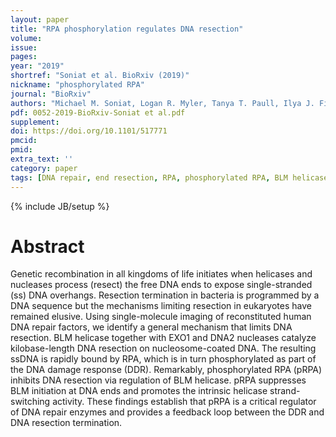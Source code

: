 ```yaml
---
layout: paper
title: "RPA phosphorylation regulates DNA resection"
volume:
issue:
pages:
year: "2019"
shortref: "Soniat et al. BioRxiv (2019)"
nickname: "phosphorylated RPA"
journal: "BioRxiv"
authors: "Michael M. Soniat, Logan R. Myler, Tanya T. Paull, Ilya J. Finkelstein "
pdf: 0052-2019-BioRxiv-Soniat et al.pdf
supplement:
doi: https://doi.org/10.1101/517771
pmcid:
pmid:
extra_text: ''
category: paper
tags: [DNA repair, end resection, RPA, phosphorylated RPA, BLM helicase]
---
```

{% include JB/setup %}

# Abstract
Genetic recombination in all kingdoms of life initiates when helicases and nucleases process (resect) the free DNA ends to expose single-stranded (ss) DNA overhangs. Resection termination in bacteria is programmed by a DNA sequence but the mechanisms limiting resection in eukaryotes have remained elusive. Using single-molecule imaging of reconstituted human DNA repair factors, we identify a general mechanism that limits DNA resection. BLM helicase together with EXO1 and DNA2 nucleases catalyze kilobase-length DNA resection on nucleosome-coated DNA. The resulting ssDNA is rapidly bound by RPA, which is in turn phosphorylated as part of the DNA damage response (DDR). Remarkably, phosphorylated RPA (pRPA) inhibits DNA resection via regulation of BLM helicase. pRPA suppresses BLM initiation at DNA ends and promotes the intrinsic helicase strand-switching activity. These findings establish that pRPA is a critical regulator of DNA repair enzymes and provides a feedback loop between the DDR and DNA resection termination.
